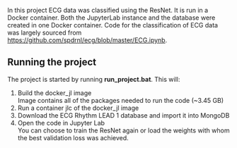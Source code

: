 In this project ECG data was classified using the ResNet. It is run in a Docker container.
Both the JupyterLab instance and the database were created in one Docker container. Code for the classification of ECG data was largely sourced from https://github.com/spdrnl/ecg/blob/master/ECG.ipynb.

## Running the project
The project is started by running **run_project.bat**. This will:  <br />
1. Build the docker_jl image <br />
   Image contains all of the packages needed to run the code (~3.45 GB)
3. Run a container jlc of the docker_jl image
4. Download the ECG Rhythm LEAD 1 database and import it into MongoDB
5. Open the code in Jupyter Lab <br />
   You can choose to train the ResNet again or load the weights with whom the best validation loss was achieved. 

